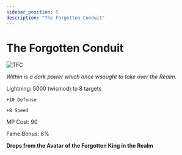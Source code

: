 ```yaml
---
sidebar_position: 5
description: "The Forgotten Conduit"
---
```


# The Forgotten Conduit

![TFC](https://cdn.discordapp.com/attachments/953134990428868629/1029583166811426957/forgottencond.png)

<i>Within is a dark power which once wsought to take over the Realm.</i>

Lightning: 5000 (wismod) to 8 targets

    +10 Defense

    +8 Speed

MP Cost: 90

Fame Bonus: 8%

**Drops from the Avatar of the Forgotten King in the Realm**
